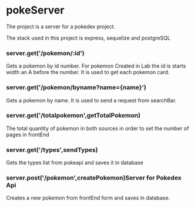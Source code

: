 # pokeServer

The project is a server for a pokedex project.

The stack used in this project is express, sequelize and postgreSQL 

### server.get('/pokemon/:id')
Gets a pokemon by id number. For pokemon Created in Lab the id is starts width an A before the number. It is used to get each pokemon card.
### server.get('/pokemon/byname?name={name}')
Gets a pokemon by name. It is used to send a request from searchBar.
### server.get('/totalpokemon',getTotalPokemon)
The total quantity of pokemon in both sources in order to set the number of pages in frontEnd
### server.get('/types',sendTypes)
Gets the types list from pokeapi and saves it in database
### server.post('/pokemon',createPokemon)Server for Pokedex Api
Creates a new pokemon from frontEnd form and saves in database.
